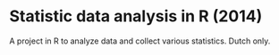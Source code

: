 # Statistic data analysis in R (2014)
A project in R to analyze data and collect various statistics. Dutch only.